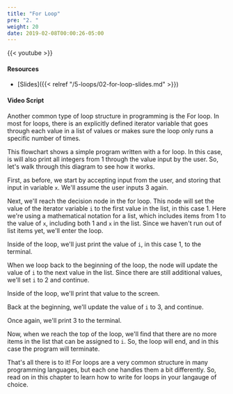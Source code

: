 ```yaml
---
title: "For Loop"
pre: "2. "
weight: 20
date: 2019-02-08T00:00:26-05:00
---
```


{{< youtube  >}}

#### Resources

* [Slides]({{< relref "/5-loops/02-for-loop-slides.md" >}})

#### Video Script

Another common type of loop structure in programming is the For loop. In most for loops, there is an explicitly defined iterator variable that goes through each value in a list of values or makes sure the loop only runs a specific number of times.

This flowchart shows a simple program written with a for loop. In this case, is will also print all integers from 1 through the value input by the user. So, let's walk through this diagram to see how it works.

First, as before, we start by accepting input from the user, and storing that input in variable `x`. We'll assume the user inputs 3 again.

Next, we'll reach the decision node in the for loop. This node will set the value of the iterator variable `i` to the first value in the list, in this case 1. Here we're using a mathematical notation for a list, which includes items from 1 to the value of `x`, including both 1 and `x` in the list. Since we haven't run out of list items yet, we'll enter the loop.

Inside of the loop, we'll just print the value of `i`, in this case 1, to the terminal.

When we loop back to the beginning of the loop, the node will update the value of `i` to the next value in the list. Since there are still additional values, we'll set `i` to 2 and continue.

Inside of the loop, we'll print that value to the screen.

Back at the beginning, we'll update the value of `i` to 3, and continue.

Once again, we'll print 3 to the terminal.

Now, when we reach the top of the loop, we'll find that there are no more items in the list that can be assigned to `i`. So, the loop will end, and in this case the program will terminate.

That's all there is to it! For loops are a very common structure in many programming languages, but each one handles them a bit differently. So, read on in this chapter to learn how to write for loops in your langauge of choice. 
